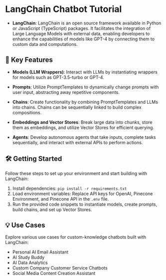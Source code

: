 # LangChain Chatbot Tutorial

- **LangChain**: LangChain is an open source framework available in Python or JavaScript (TypeScript) packages. It facilitates the integration of Large Language Models with external data, enabling developers to enhance the capabilities of models like GPT-4 by connecting them to custom data and computations.

## 🚀 Key Features

- **Models (LLM Wrappers)**: Interact with LLMs by instantiating wrappers for models such as GPT-3.5-turbo or GPT-4.
  
- **Prompts**: Utilize PromptTemplates to dynamically change prompts with user input, abstracting away repetitive components.

- **Chains**: Create functionality by combining PromptTemplates and LLMs into chains. Chains can be sequentially linked to build complex compositions.

- **Embeddings and Vector Stores**: Break large data into chunks, store them as embeddings, and utilize Vector Stores for efficient querying.

- **Agents**: Develop autonomous agents that take inputs, complete tasks sequentially, and interact with external APIs to perform actions.

## 🛠️ Getting Started

Follow these steps to set up your environment and start building with LangChain:

1. Install dependencies: `pip install -r requirements.txt`
2. Load environment variables: Replace API keys for OpenAI, Pinecone Environment, and Pinecone API in the `.env` file.
3. Run the provided code snippets to instantiate models, create prompts, build chains, and set up Vector Stores.


## 💡 Use Cases

Explore various use cases for custom-knowledge chatbots built with LangChain:

- Personal AI Email Assistant
- AI Study Buddy
- AI Data Analytics
- Custom Company Customer Service Chatbots
- Social Media Content Creation Assistant


